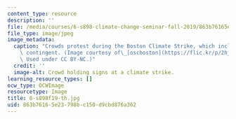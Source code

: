 ```yaml
---
content_type: resource
description: ''
file: /media/courses/6-s898-climate-change-seminar-fall-2019/863b76165e23798bc150d9cbd876a362_6-s898f19-th.jpg
file_type: image/jpeg
image_metadata:
  caption: "Crowds protest during the Boston Climate Strike, which included an MIT\
    \ contingent. (Image courtesy of\_[oscboston](https://flic.kr/p/2hj7zi2)\_on Flickr.\
    \ Used under CC BY-NC.)"
  credit: ''
  image-alt: Crowd holding signs at a climate strike.
learning_resource_types: []
ocw_type: OCWImage
resourcetype: Image
title: 6-s898f19-th.jpg
uid: 863b7616-5e23-798b-c150-d9cbd876a362
---
```

